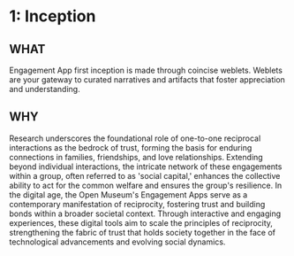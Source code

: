 # 1: Inception
## WHAT 
Engagement App first inception is made through coincise weblets. Weblets are your gateway to curated narratives and artifacts that foster appreciation and understanding. <br>
## WHY
Research underscores the foundational role of one-to-one reciprocal interactions as the bedrock of trust, forming the basis for enduring connections in families, friendships, and love relationships. Extending beyond individual interactions, the intricate network of these engagements within a group, often referred to as 'social capital,' enhances the collective ability to act for the common welfare and ensures the group's resilience. In the digital age, the Open Museum's Engagement Apps serve as a contemporary manifestation of reciprocity, fostering trust and building bonds within a broader societal context. Through interactive and engaging experiences, these digital tools aim to scale the principles of reciprocity, strengthening the fabric of trust that holds society together in the face of technological advancements and evolving social dynamics.
